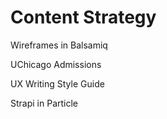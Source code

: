 # Content Strategy

Wireframes in Balsamiq

UChicago Admissions



UX Writing Style Guide

Strapi in Particle





